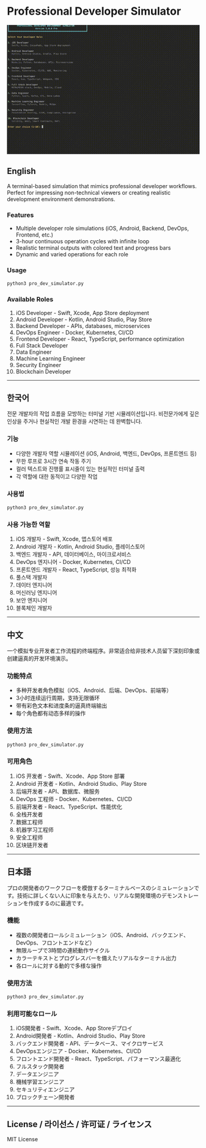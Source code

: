# Professional Developer Simulator

![Demo](demo.gif)

## English

A terminal-based simulation that mimics professional developer workflows. Perfect for impressing non-technical viewers or creating realistic development environment demonstrations.

### Features
- Multiple developer role simulations (iOS, Android, Backend, DevOps, Frontend, etc.)
- 3-hour continuous operation cycles with infinite loop
- Realistic terminal outputs with colored text and progress bars
- Dynamic and varied operations for each role

### Usage
```bash
python3 pro_dev_simulator.py
```

### Available Roles
1. iOS Developer - Swift, Xcode, App Store deployment
2. Android Developer - Kotlin, Android Studio, Play Store
3. Backend Developer - APIs, databases, microservices
4. DevOps Engineer - Docker, Kubernetes, CI/CD
5. Frontend Developer - React, TypeScript, performance optimization
6. Full Stack Developer
7. Data Engineer
8. Machine Learning Engineer
9. Security Engineer
10. Blockchain Developer

---

## 한국어

전문 개발자의 작업 흐름을 모방하는 터미널 기반 시뮬레이션입니다. 비전문가에게 깊은 인상을 주거나 현실적인 개발 환경을 시연하는 데 완벽합니다.

### 기능
- 다양한 개발자 역할 시뮬레이션 (iOS, Android, 백엔드, DevOps, 프론트엔드 등)
- 무한 루프로 3시간 연속 작동 주기
- 컬러 텍스트와 진행률 표시줄이 있는 현실적인 터미널 출력
- 각 역할에 대한 동적이고 다양한 작업

### 사용법
```bash
python3 pro_dev_simulator.py
```

### 사용 가능한 역할
1. iOS 개발자 - Swift, Xcode, 앱스토어 배포
2. Android 개발자 - Kotlin, Android Studio, 플레이스토어
3. 백엔드 개발자 - API, 데이터베이스, 마이크로서비스
4. DevOps 엔지니어 - Docker, Kubernetes, CI/CD
5. 프론트엔드 개발자 - React, TypeScript, 성능 최적화
6. 풀스택 개발자
7. 데이터 엔지니어
8. 머신러닝 엔지니어
9. 보안 엔지니어
10. 블록체인 개발자

---

## 中文

一个模拟专业开发者工作流程的终端程序。非常适合给非技术人员留下深刻印象或创建逼真的开发环境演示。

### 功能特点
- 多种开发者角色模拟（iOS、Android、后端、DevOps、前端等）
- 3小时连续运行周期，支持无限循环
- 带有彩色文本和进度条的逼真终端输出
- 每个角色都有动态多样的操作

### 使用方法
```bash
python3 pro_dev_simulator.py
```

### 可用角色
1. iOS 开发者 - Swift、Xcode、App Store 部署
2. Android 开发者 - Kotlin、Android Studio、Play Store
3. 后端开发者 - API、数据库、微服务
4. DevOps 工程师 - Docker、Kubernetes、CI/CD
5. 前端开发者 - React、TypeScript、性能优化
6. 全栈开发者
7. 数据工程师
8. 机器学习工程师
9. 安全工程师
10. 区块链开发者

---

## 日本語

プロの開発者のワークフローを模倣するターミナルベースのシミュレーションです。技術に詳しくない人に印象を与えたり、リアルな開発環境のデモンストレーションを作成するのに最適です。

### 機能
- 複数の開発者ロールシミュレーション（iOS、Android、バックエンド、DevOps、フロントエンドなど）
- 無限ループで3時間の連続動作サイクル
- カラーテキストとプログレスバーを備えたリアルなターミナル出力
- 各ロールに対する動的で多様な操作

### 使用方法
```bash
python3 pro_dev_simulator.py
```

### 利用可能なロール
1. iOS開発者 - Swift、Xcode、App Storeデプロイ
2. Android開発者 - Kotlin、Android Studio、Play Store
3. バックエンド開発者 - API、データベース、マイクロサービス
4. DevOpsエンジニア - Docker、Kubernetes、CI/CD
5. フロントエンド開発者 - React、TypeScript、パフォーマンス最適化
6. フルスタック開発者
7. データエンジニア
8. 機械学習エンジニア
9. セキュリティエンジニア
10. ブロックチェーン開発者

---

## License / 라이선스 / 许可证 / ライセンス

MIT License